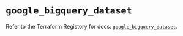 # `google_bigquery_dataset`

Refer to the Terraform Registory for docs: [`google_bigquery_dataset`](https://registry.terraform.io/providers/hashicorp/google/4.77.0/docs/resources/bigquery_dataset).
